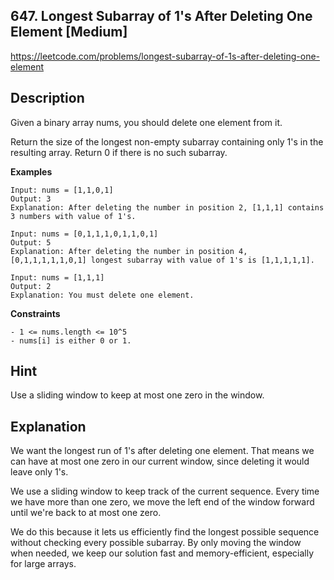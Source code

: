 ## 647. Longest Subarray of 1's After Deleting One Element [Medium]

https://leetcode.com/problems/longest-subarray-of-1s-after-deleting-one-element

## Description
Given a binary array nums, you should delete one element from it.

Return the size of the longest non-empty subarray containing only 1's in the resulting array. Return 0 if there is no such subarray.

**Examples**
```text
Input: nums = [1,1,0,1]
Output: 3
Explanation: After deleting the number in position 2, [1,1,1] contains 3 numbers with value of 1's.

Input: nums = [0,1,1,1,0,1,1,0,1]
Output: 5
Explanation: After deleting the number in position 4, [0,1,1,1,1,1,0,1] longest subarray with value of 1's is [1,1,1,1,1].

Input: nums = [1,1,1]
Output: 2
Explanation: You must delete one element.
```
**Constraints**
```text
- 1 <= nums.length <= 10^5
- nums[i] is either 0 or 1.
```

## Hint
Use a sliding window to keep at most one zero in the window.

## Explanation
We want the longest run of 1's after deleting one element. That means we can have at most one zero in our current window, since deleting it would leave only 1's.

We use a sliding window to keep track of the current sequence. Every time we have more than one zero, we move the left end of the window forward until we're back to at most one zero.

We do this because it lets us efficiently find the longest possible sequence without checking every possible subarray. By only moving the window when needed, we keep our solution fast and memory-efficient, especially for large arrays. 